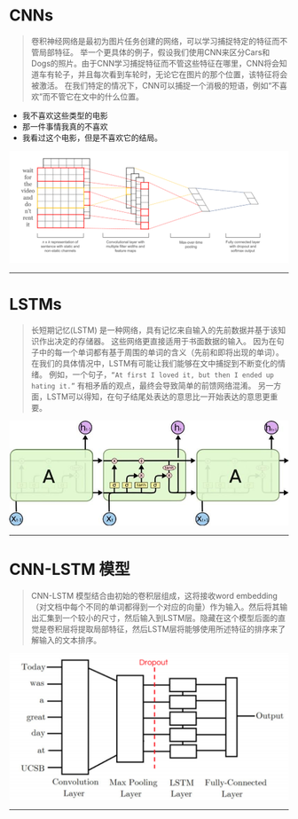 # CNNs

> 卷积神经网络是最初为图片任务创建的网络，可以学习捕捉特定的特征而不管局部特征。
举一个更具体的例子，假设我们使用CNN来区分Cars和Dogs的照片。由于CNN学习捕捉特征而不管这些特征在哪里，CNN将会知道车有轮子，并且每次看到车轮时，无论它在图片的那个位置，该特征将会被激活。
在我们特定的情况下，CNN可以捕捉一个消极的短语，例如“不喜欢”而不管它在文中的什么位置。

 - 我不喜欢这些类型的电影
 - 那一件事情我真的不喜欢
 - 我看过这个电影，但是不喜欢它的结局。

![Figure 1](https://github.com/Text-sentiment-analysis-bjfu/work_log/raw/master/7-21/images/1.png)

----------

# LSTMs

> 长短期记忆(LSTM) 是一种网络，具有记忆来自输入的先前数据并基于该知识作出决定的存储器。
这些网络更直接适用于书面数据的输入。
因为在句子中的每一个单词都有基于周围的单词的含义（先前和即将出现的单词）。
在我们的具体情况中，LSTM有可能让我们能够在文中捕捉到不断变化的情绪。
例如，一个句子，`“At first I loved it, but then I ended up hating it.”`
有相矛盾的观点，最终会导致简单的前馈网络混淆。
另一方面，LSTM可以得知，在句子结尾处表达的意思比一开始表达的意思更重要。

![Figure 2](https://github.com/Text-sentiment-analysis-bjfu/work_log/raw/master/7-21/images/2.jpeg)

----------

# CNN-LSTM 模型

> CNN-LSTM 模型结合由初始的卷积层组成，这将接收word embedding（对文档中每个不同的单词都得到一个对应的向量）作为输入。然后将其输出汇集到一个较小的尺寸，然后输入到LSTM层。隐藏在这个模型后面的直觉是卷积层将提取局部特征，然后LSTM层将能够使用所述特征的排序来了解输入的文本排序。

![Figure 3](https://github.com/Text-sentiment-analysis-bjfu/work_log/raw/master/7-21/images/3.png)

----------


